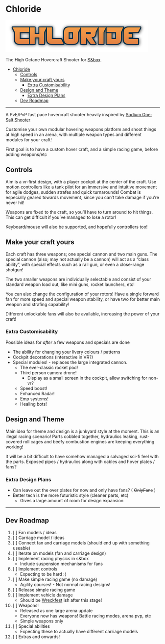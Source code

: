 # Chloride

![Chloride-Title](content/ui/graphics/title.png)

The High Octane Hovercraft Shooter for [S&box](sandbox.facepunch.com).

- [Chloride](#chloride)
	- [Controls](#controls)
	- [Make your craft yours](#make-your-craft-yours)
		- [Extra Customisability](#extra-customisability)
	- [Design and Theme](#design-and-theme)
		- [Extra Design Plans](#extra-design-plans)
	- [Dev Roadmap](#dev-roadmap)

---

A PvE/PvP fast pace hovercraft shooter heavily inspired by [Sodium One: Salt Shooter](https://en.wikipedia.org/wiki/Sodium_(video_game))

Customise your own modular hovering weapons platform and shoot things at high
speed in an arena, with multiple weapon types and different modules for your
craft!

First goal is to have a custom hover craft, and a simple racing game, before
adding weapons/etc

## Controls

Aim is a vr-first design, with a player cockpit at the center of the craft. Use
motion controllers like a tank pilot for an immersive and intuitive movement for
agile dodges, sudden strafes and quick turnarounds! Combat is especially geared
towards movement, since you can’t take damage if you’re never hit!

Weapons are fixed to the craft, so you’ll have to turn around to hit things.
This can get difficult if you’ve managed to lose a rotor!

Keyboard/mouse will also be supported, and hopefully controllers too!

## Make your craft yours

Each craft has three weapons; one special cannon and two main guns. The special
cannon (also; may not actually be a cannon) will act as a “class ability”, with
special effects such as a rail gun, or even a close-range shotgun!

The two smaller weapons are individually selectable and consist of your standard
weapon load out, like mini guns, rocket launchers, etc!

You can also change the configuration of your rotors! Have a single forward fan
for more speed and special weapon stability, or have two for better main weapon
and strafing capability!

Different unlockable fans will also be available, increasing the power of your
craft!

### Extra Customisability

Possible ideas for *after* a few weapons and specials are done

- The ability for changing your livery colours / patterns
- Cockpit decorations (interactive in VR?)
- Special modules! - replaces the large integrated cannon.
	- The ever-classic rocket pod!
	- Third person camera drone!
		- Display as a small screen in the cockpit, allow switching for non-vr?
	- Speed boost!
	- Enhanced Radar!
	- Emp systems!
	- Healing bots!

## Design and Theme

Main idea for theme and design is a junkyard style at the moment. This is an
illegal racing scenario! Parts cobbled together, hydraulics leaking,
rust-covered roll cages and beefy combustion engines are keeping everything
working!

It will be a bit difficult to have somehow managed a salvaged sci-fi feel with
the parts. Exposed pipes / hydraulics along with cables and hover plates / fans?

### Extra Design Plans

- Can leave out the over plates for now and only have fans? ( ~~OnlyFans~~ )
- Better tech is the more futuristic style (cleaner parts, etc)
	- Gives a large amount of room for design expansion

---

## Dev Roadmap

1. [ ] Fan models / ideas
2. [ ] Carriage model / ideas
3. [ ] Connect fan and carriage models (should end up with something useable)
4. [ ] Iterate on models (fan and carriage design)
5. [ ] Implement racing physics in s&box
	- Include suspension mechanisms for fans
6. [ ] Implement controls
	- Expecting to be hard :(
7. [ ] Make simple racing game (no damage)
	- Agility courses! - Not normal racing designs!
8. [ ] Release simple racing game
9. [ ] Implement vehicle damage
	- Should be [Wreckfest](https://www.youtube.com/watch?v=Oy0vvvmxeGM) ish after this stage!
10. [ ] Weapons!
	- Released as one large arena update
	- Everyone now has weapons! Battle racing modes, arena pvp, etc
	- Simple weapons only
11. [ ] Special abilities
	- Expecting these to actually have different carriage models
12. [ ] Extras and onwards!
